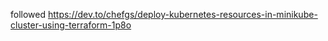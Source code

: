 followed https://dev.to/chefgs/deploy-kubernetes-resources-in-minikube-cluster-using-terraform-1p8o 